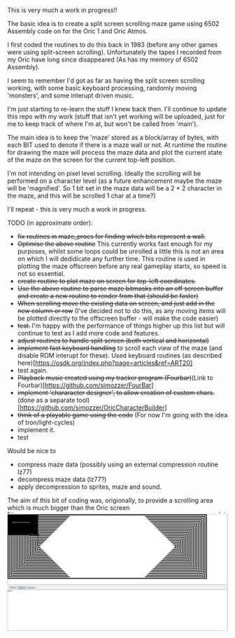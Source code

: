 This is very much a work in progress!! 

The basic idea is to create a split screen scrolling maze game 
using 6502 Assembly code on for the Oric 1 and Oric Atmos.

I first coded the routines to do this back in 1983 (before any other 
games were using split-screen scrolling). Unfortunately the tapes I recorded
from my Oric have long since disappeared (As has my memory of 6502 Assembly).

I seem to remember I'd got as far as having the split screen scrolling working, with some basic keyboard processing, randomly moving 'monsters', and some interupt driven music.

I'm just starting to re-learn the stuff I knew back then.  I'll continue to update this repo with my work (stuff that isn't yet working will be uploaded, just for me to keep track of where I'm at, but won't be called from 'main').

The main idea is to keep the 'maze' stored as a block/array of bytes, with each BIT used to denote if there is a maze wall or not. At runtime the routine for drawing the maze will process the maze data and plot the current state of the maze on the screen for the current top-left position.

I'm not intending on pixel level scrolling. Ideally the scrolling will be performed on a character level (as a future enhancement maybe the maze will be 'magnified'. So 1 bit set in the maze data will be a 2 * 2 character in the maze,  and this will be scrolled 1 char at a time?)


I'll repeat - this is very much a work in progress.

TODO (in approximate order):
- ~~fix routines in maze_procs for finding which bits represent a wall.~~
- ~~Optimise the above routine~~ This currently works fast enough for my purposes, whilst some loops could be unrolled a little this is not an area on which I will dedidicate any further time. This routine is used in plotting the maze offscreen before any real gameplay starts, so speed is not so essential.
- ~~create routine to plot maze on screen for top-left coordinates.~~
- ~~Use the above routine to parse maze bitmasks into an off screen buffer and create a new routine to render from that (should be faster)~~
- ~~When scrolling move the existing data on screen, and just add in the new column or row~~ (I've decided not to do this, as any moving items will be plotted directly to the offscreen buffer - will make the code easier)
- ~~test.~~ I'm happy with the performance of things higher up this list but will continue to test as I add more code and features.
- ~~adjust routines to handle split screen (both vertical and horizontal)~~ 
- ~~implement fast keyboard handling~~ to scroll each view of the maze (and disable ROM interupt for these). Used keyboard routines (as described here)[https://osdk.org/index.php?page=articles&ref=ART20]
- test again.
- ~~Playback music created using my tracker program (Fourbar)~~(Link to Fourbar)[https://github.com/simozzer/FourBar]
- ~~implement 'chararacter designer', to allow creation of custom chars.~~ (done as a separate tool)[https://github.com/simozzer/OricCharacterBuilder]
- ~~think of a playable game using the code~~ (For now I'm going with the idea of tron/light-cycles)
- implement it.
- test

Would be nice to 
- compress maze data (possibly using an external compression routine lz77)
- decompress maze data (lz77?)
- apply decompression to sprites, maze and sound.


The aim of this bit of coding was, origionally, to provide a scrolling area which is much bigger than the Oric screen
![The aim](ScrollArea.png)


